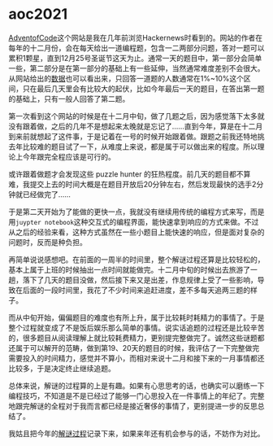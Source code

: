 # aoc2021

[AdventofCode](https://adventofcode.com/)这个网站是我在几年前浏览Hackernews时看到的。网站的作者在每年的十二月份，会在每天给出一道编程题，包含一二两部分问题，答对一题可以累积1颗星，直到12月25号圣诞节这天为止。通常一天的题目中，第一部分会简单一些，第二部分是在第一部分的基础上有一些延伸，当然通常难度差别不会很大。从网站给出的[数据](https://adventofcode.com/2021/stats)也可以看出来，只回答一道题的人数通常在1%~10%这个区间，只在最后几天里会有比较大的起伏，比如今年最后一天的题目，在答出第一题的基础上，只有一般人回答了第二题。

第一次看到这个网站的时候是在十二月中旬，做了几题之后，因为感觉落下太多就没有跟着做，之后的几年不是想起来太晚就是忘记了……直到今年，算是在十二月到来前就想起了这件事，于是记着在一号的时候开始跟着做。跟题之前我还特地挑去年比较难的题目试了一下，从难度上来说，都是属于可以做出来的程度。所以理论上今年跟完全程应该是可行的。

或许跟着做题才会发现这些 puzzle hunter 的狂热程度。前几天的题目都不算难，我提交上去的时间大概是在题目开放后20分钟左右，然后发现最快的选手2分钟就已经做完了……

于是第二天开始为了能做的更快一点，我就没有继续用传统的编程方式来写，而是用`juypter notebook`这种交互式的编程界面，能快速拿到响应的方式来做。不过从之后的经验来看，这种方式虽然在一些小题目上能快速的响应，但是面对复杂的问题时，反而是种负担。

再简单说说感想吧。在前面的一周半的时间里，整个解谜过程还算是比较轻松的，基本上属于上班的时候抽出一点时间就能做完。十二月中旬的时候出去旅游了一趟，落下了几天的题目没做，然后接下来又是出差，作息规律上受了一些影响，导致在后面的一段时间里，我花了不少时间来追赶进度，差不多每天追两三题的样子。

而从中旬开始，偏偏题目的难度也有所上升，属于比较耗时耗精力的事情了。于是整个过程就变成了不是饭后娱乐那么简单的事情。说实话追题的过程还是比较辛苦的，很多题目从阅读理解上就比较耗费精力，更别提完整做完了。诚然这些谜题都还属于可以解开的范畴，做到第19、20天的题目的时候，我评估了一下完整做完需要投入的时间精力，感觉并不算小，而相对来说十二月和接下来的一月事情都还比较多，于是决定终止继续追题。

总体来说，解谜的过程算的上是有趣。如果有心思思考的话，也确实可以磨练一下编程技巧，不知道是不是已经过了能够一门心思投入在一件事情上的年纪了。完整地跟完解谜的全程对于我而言都已经是接近奢侈的事情了，更别提进一步的反思总结了。

我姑且把今年的[解谜过程](https://github.com/xdsoar/aoc)记录下来，如果来年还有机会参与的话，不妨作为对比。


